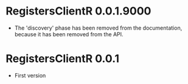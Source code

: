 # RegistersClientR 0.0.1.9000

* The 'discovery' phase has been removed from the documentation, because it has
    been removed from the API.

# RegistersClientR 0.0.1

* First version



